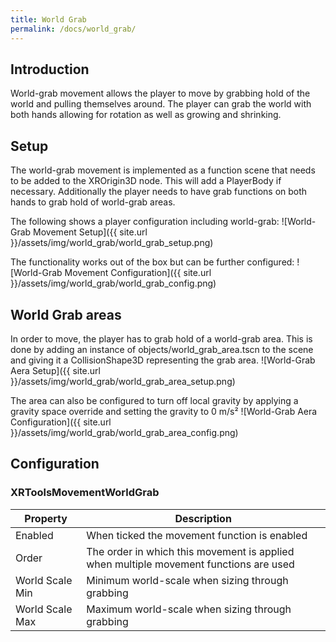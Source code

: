 ```yaml
---
title: World Grab
permalink: /docs/world_grab/
---
```



## Introduction
World-grab movement allows the player to move by grabbing hold of the world
and pulling themselves around. The player can grab the world with both hands
allowing for rotation as well as growing and shrinking.

## Setup
The world-grab movement is implemented as a function scene that needs to be added
to the XROrigin3D node. This will add a PlayerBody if necessary. Additionally the
player needs to have grab functions on both hands to grab hold of world-grab
areas.

The following shows a player configuration including world-grab:
![World-Grab Movement Setup]({{ site.url }}/assets/img/world_grab/world_grab_setup.png)

The functionality works out of the box but can be further configured:
![World-Grab Movement Configuration]({{ site.url }}/assets/img/world_grab/world_grab_config.png)

## World Grab areas
In order to move, the player has to grab hold of a world-grab area. This is
done by adding an instance of objects/world_grab_area.tscn to the scene
and giving it a CollisionShape3D representing the grab area.
![World-Grab Aera Setup]({{ site.url }}/assets/img/world_grab/world_grab_area_setup.png)

The area can also be configured to turn off local gravity by applying a
gravity space override and setting the gravity to 0 m/s²
![World-Grab Aera Configuration]({{ site.url }}/assets/img/world_grab/world_grab_area_config.png)


## Configuration

### XRToolsMovementWorldGrab

| Property | Description |
| ---- | ------------ |
| Enabled         | When ticked the movement function is enabled |
| Order           | The order in which this movement is applied when multiple movement functions are used |
| World Scale Min | Minimum world-scale when sizing through grabbing |
| World Scale Max | Maximum world-scale when sizing through grabbing |
